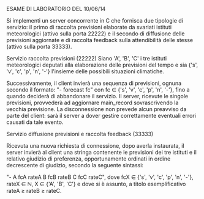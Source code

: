 

ESAME DI LABORATORIO DEL 10/06/14

Si implementi un server concorrente in C che fornisca due tipologie di servizio: il primo di raccolta previsioni elaborate da svariati istituti meteorologici (attivo sulla porta 22222) e il secondo di diffusione delle previsioni aggiornate e di raccolta feedback sulla attendibilità delle stesse (attivo sulla porta 33333).

Servizio raccolta previsioni (22222) Siano 'A', 'B', 'C' i tre istituti meteorologici deputati alla elaborazione delle previsioni del tempo e sia {'s', 'v', 'c', 'p', 'n', '-'} l'insieme delle possibili situazioni climatiche.

Successivamente, il client invierà una sequenza di previsioni, ognuna secondo il formato: "- forecast fc" con fc ∈ {'s', 'v', 'c', 'p', 'n', '-'}, fino a quando deciderà di abbandonare il servizio. Il server, ricevute le singole previsioni, provvederà ad aggiornare main_record sovrascrivendo la vecchia previsione. La disconnessione non prevede alcun preavviso da parte del client: sarà il server a dover gestire correttamente eventuali errori causati da tale evento.

Servizio diffusione previsioni e raccolta feedback (33333)

Ricevuta una nuova richiesta di connessione, dopo averla instaurata, il server invierà al client una stringa contenente le previsioni dei tre istituti e il relativo giudizio di preferenza, opportunamente ordinati in ordine decrescente di giudizio, secondo la seguente sintassi:

"- A fcA rateA B fcB rateB C fcC rateC", dove fcX ∈ {'s', 'v', 'c', 'p', 'n', '-'}, rateX ∈ ℕ, X ∈ {'A', 'B', 'C'} e dove si è assunto, a titolo esemplificativo rateA ≥ rateB ≥ rateC.
